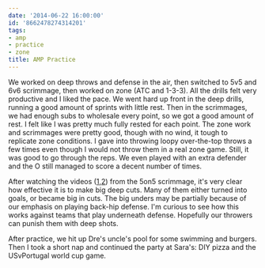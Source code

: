 ```yaml
---
date: '2014-06-22 16:00:00'
id: '8662478274314201'
tags:
- amp
- practice
- zone
title: AMP Practice
---
```


We worked on deep throws and defense in the air, then switched to 5v5 and 6v6 scrimmage, then worked on zone (ATC and 1-3-3). All the drills felt very productive and I liked the pace. We went hard up front in the deep drills, running a good amount of sprints with little rest. Then in the scrimmages, we had enough subs to wholesale every point, so we got a good amount of rest. I felt like I was pretty much fully rested for each point. The zone work and scrimmages were pretty good, though with no wind, it tough to replicate zone conditions. I gave into throwing loopy over-the-top throws a few times even though I would not throw them in a real zone game. Still, it was good to go through the reps. We even played with an extra defender and the O still managed to score a decent number of times. 

After watching the videos ([1](https://vimeo.com/98890149),[2](https://vimeo.com/98997131)) from the 5on5 scrimmage, it's very clear how effective it is to make big deep cuts. Many of them either turned into goals, or became big in cuts. The big unders may be partially because of our emphasis on playing back-hip defense. I'm curious to see how this works against teams that play underneath defense. Hopefully our throwers can punish them with deep shots.

After practice, we hit up Dre's uncle's pool for some swimming and burgers. Then I took a short nap and continued the party at Sara's: DIY pizza and the USvPortugal world cup game.
